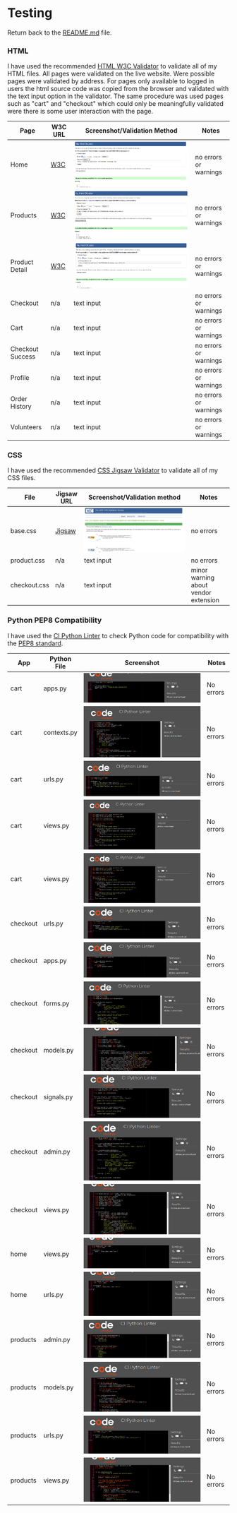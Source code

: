 # Testing

Return back to the [README.md](README.md) file.

### HTML

I have used the recommended [HTML W3C Validator](https://validator.w3.org) to validate all of my HTML files. All pages were validated on the live website. Were possible pages were validated by address. For pages only available to logged in users the html source code was copied from the browser and validated with the text input option in the validator. The same procedure was used  pages such as "cart" and "checkout" which could only be meaningfully validated were there is some user interaction with the page.

| Page | W3C URL | Screenshot/Validation Method |Notes |
| --- | --- | --- | --- |
| Home | [W3C](https://validator.w3.org/nu/?showsource=yes&doc=https%3A%2F%2Fcommunity-appliances-3af27dd26db9.herokuapp.com%2F) | ![screenshot](documentation/testing/images/w3c-home.png) |no errors or warnings |
| Products | [W3C](https://validator.w3.org/nu/?showsource=yes&doc=https%3A%2F%2Fcommunity-appliances-3af27dd26db9.herokuapp.com%2Fproducts%2F) | ![screenshot](documentation/testing/images/w3c-products.png) | no errors or warnings|
| Product Detail | [W3C](https://validator.w3.org/nu/?showsource=yes&doc=https%3A%2F%2Fcommunity-appliances-3af27dd26db9.herokuapp.com%2Fproducts%2F6) | ![screenshot](documentation/testing/images/w3c-product-detail.png) | no errors or warnings|
| Checkout | n/a | text input | no errors or warnings|
| Cart | n/a | text input | no errors or warnings|
| Checkout Success | n/a | text input | no errors or warnings|
| Profile | n/a | text input | no errors or warnings|
| Order History | n/a | text input | no errors or warnings|
| Volunteers | n/a | text input | no errors or warnings|

### CSS

I have used the recommended [CSS Jigsaw Validator](https://jigsaw.w3.org/css-validator) to validate all of my CSS files.

| File | Jigsaw URL | Screenshot/Validation method | Notes|
| --- | --- | --- | --- |
| base.css | [Jigsaw](https://jigsaw.w3.org/css-validator/validator?uri=https%3A%2F%2Fcommunity-appliances-3af27dd26db9.herokuapp.com%2F&profile=css3svg&usermedium=all&warning=1&vextwarning=&lang=en) |![screenshot](documentation/testing/images/w3c-css.png)| no errors|
| product.css | n/a |text input| no errors|
| checkout.css | n/a |text input| minor warning about vendor extension|

### Python PEP8 Compatibility

I have used the [CI Python Linter](https://pep8ci.herokuapp.com/)  to check Python code for compatibility with the [PEP8 standard](https://peps.python.org/pep-0008/).

| App | Python File | Screenshot | Notes |
| --- | --- | --- | --- |
| cart |apps.py | ![screenshot](documentation/testing/images/pep-cart-apps.png) | No errors |
| cart |contexts.py | ![screenshot](documentation/testing/images/pep-cart-contexts.png) | No errors |
| cart |urls.py | ![screenshot](documentation/testing/images/pep-cart-urls.png) | No errors |
| cart |views.py | ![screenshot](documentation/testing/images/pep-cart-views.png) | No errors |
| cart |views.py | ![screenshot](documentation/testing/images/pep-cart-views.png) | No errors |
| checkout |urls.py | ![screenshot](documentation/testing/images/pep-checkout-urls.png) | No errors |
| checkout |apps.py | ![screenshot](documentation/testing/images/pep-checkout-apps.png) | No errors |
| checkout |forms.py | ![screenshot](documentation/testing/images/pep-checkout-forms.png) | No errors |
| checkout |models.py | ![screenshot](documentation/testing/images/pep-checkout-models.png) | No errors |
| checkout |signals.py | ![screenshot](documentation/testing/images/pep-checkout-signals.png) | No errors |
| checkout |admin.py | ![screenshot](documentation/testing/images/pep-checkout-admin.png) | No errors |
| checkout |views.py | ![screenshot](documentation/testing/images/pep-checkout-views.png) | No errors |
| home |views.py | ![screenshot](documentation/testing/images/pep-home-views.png) | No errors |
| home |urls.py | ![screenshot](documentation/testing/images/pep-home-urls.png) | No errors |
| products |admin.py | ![screenshot](documentation/testing/images/pep-products-admin.png) | No errors |
| products |models.py | ![screenshot](documentation/testing/images/pep-products-models.png) | No errors |
| products |urls.py | ![screenshot](documentation/testing/images/pep-products-urls.png) | No errors |
| products |views.py | ![screenshot](documentation/testing/images/pep-products-views.png) | No errors |













